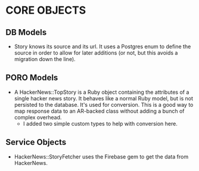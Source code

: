 # CORE OBJECTS

## DB Models

- Story knows its source and its url. It uses a Postgres enum to define the source in order to allow for later additions (or not, but this avoids a migration down the line).

## PORO Models

- A HackerNews::TopStory is a Ruby object containing the attributes of a single hacker news story. It behaves like a normal Ruby model, but is not persisted to the database. It's used for conversion. This is a good way to map response data to an AR-backed class without adding a bunch of complex overhead.
  - I added two simple custom types to help with conversion here.

## Service Objects

- HackerNews::StoryFetcher uses the Firebase gem to get the data from HackerNews.
